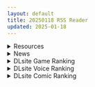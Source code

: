```yaml
---
layout: default
title: 20250118 RSS Reader
updated: 2025-01-18
---
```


<details class='content-parent'>
<summary>
Resources
</summary>
<details class='content-child'>
<summary>
<span class='rss-title'> [未知汉化][Raikko9] THE YOU ONLY I KNOW(ムーナ・ホシノヴァ) </span> <a class='rss-link' href='https://gmgard.com/gm128420' target='_blank'>&nbsp;</a>
<div class='rss-published'> 🕛 20250117 19:00:49</div>
</summary>
<img src="https://static.gmgard.us/Images/upload/98641180300488556.jpg" /><br /><p>特地搜了一下， hololive的管人。我还寻思哪个冷门动漫</p>
</details>
<details class='content-child'>
<summary>
<span class='rss-title'> [官方中文][逆又練物] ヒプノステイ- 催眠留宿 第2話 </span> <a class='rss-link' href='https://gmgard.com/gm128419' target='_blank'>&nbsp;</a>
<div class='rss-published'> 🕛 20250117 18:48:20</div>
</summary>
<img src="https://static.gmgard.us/Images/upload/1550180248200376.jpg" /><br /><p>应该不是版权本，台湾出版社所以是繁体，又是催眠大雷人妻</p>
</details>
<details class='content-child'>
<summary>
<span class='rss-title'> [同人动画]Kotarou3990 大佬 24.8作品合集[30G/已压缩] </span> <a class='rss-link' href='https://gmgard.com/gm128418' target='_blank'>&nbsp;</a>
<div class='rss-published'> 🕛 20250117 18:38:15</div>
</summary>
<img src="https://static.gmgard.us/Images/upload/76519180238153534.jpg" /><br /><p>种子转的一个合集，网站显示pw是114514，测试了下密码正确，已原封不动上传。种子给吸干了比特根本下不动，建议还是百度</p>
</details>
<details class='content-child'>
<summary>
<span class='rss-title'> [同人动画]Kotarou3990 大佬 25年1月作品合集[4.8G] </span> <a class='rss-link' href='https://gmgard.com/gm128417' target='_blank'>&nbsp;</a>
<div class='rss-published'> 🕛 20250117 18:22:57</div>
</summary>
<img src="https://static.gmgard.us/Images/upload/96410180222576426.jpg" /><br /><p>看了一下椿的那期是虫x（提醒过了哦），其他的正常向，还有内陷乳头</p>
</details>
<details class='content-child'>
<summary>
<span class='rss-title'> [pid=418850][ふみひろ]夏コミ美遊本+イリヤとクロの本 FANBOX赞助版 </span> <a class='rss-link' href='https://gmgard.com/gm128416' target='_blank'>&nbsp;</a>
<div class='rss-published'> 🕛 20250117 15:21:17</div>
</summary>
<img src="https://static.gmgard.us/Images/upload/17248172306236062.jpg" /><br /><p>大家好，这里是小黑，又很久没有投稿了，这次是FANBOX自购的资源</p>
</details>
<details class='content-child'>
<summary>
<span class='rss-title'> [3D/官中][250111][ Pocket Rocket Studio]我的性感邻居 My Sexy Neighbor PC[2.6G/百度] </span> <a class='rss-link' href='https://gmgard.com/gm128415' target='_blank'>&nbsp;</a>
<div class='rss-published'> 🕛 20250117 15:09:55</div>
</summary>
<img src="https://p.inari.site/usr/804/678a6ad06d01f.jpg" /><br /><p>[3D/官中]我的性感邻居 My Sexy Neighbor PC[2.6G/百度]</p>
</details>
<details class='content-child'>
<summary>
<span class='rss-title'> [R18资源相关][悬赏2000棒棒糖]按照剧情找名字 </span> <a class='rss-link' href='https://gmgard.com/gm128413' target='_blank'>&nbsp;</a>
<div class='rss-published'> 🕛 20250117 10:23:28</div>
</summary>
<img src="https://static.gmgard.us/Images/upload/19626171516471952.jpg" /><br /><p>图文无关 认得出剧情的话给个名字就行</p>
</details>
<details class='content-child'>
<summary>
<span class='rss-title'> [AI汉化][RJ01316473][おとめプラス] エターナル子作りファンタジー </span> <a class='rss-link' href='https://gmgard.com/gm128411' target='_blank'>&nbsp;</a>
<div class='rss-published'> 🕛 20250117 06:05:06</div>
</summary>
<img src="https://static.gmgard.us/Images/upload/70588171238339335.jpg" /><br /><p>概要：
由于种种原因，只剩下极少数女孩子的异世界。
主人公因为拥有超强的性能力，被女神召唤为种马。
女神请求道：“拜托了！请和这个世界的女孩子一起进行造人H吧！”
面对人类存亡危机的异世界，用造人H来拯救吧！！</p>
</details>
<details class='content-child'>
<summary>
<span class='rss-title'> [AI汉化][RJ01311727][ganbara9] 異世界幼馴染 俺のことをお兄ちゃんと呼ぶ大好きな幼馴染がHな目に合う話!? </span> <a class='rss-link' href='https://gmgard.com/gm128410' target='_blank'>&nbsp;</a>
<div class='rss-published'> 🕛 20250117 06:05:06</div>
</summary>
<img src="https://static.gmgard.us/Images/upload/19374171236049828.jpg" /><br /><p>故事梗概：
故事讲述了主人公和他的青梅竹马被召唤到异世界，在探索和调查的过程中，虽然遭遇了一些色情的事件，但他们仍然努力寻找回到原来世界的方法。</p>
</details>
<details class='content-child'>
<summary>
<span class='rss-title'> [日系/合集][新生ロリショタ (shuffle、kozi)]異世界オトコの娘雌堕ち調教記総集編等85本[男娘/FGO][11.8G] </span> <a class='rss-link' href='https://gmgard.com/gm128409' target='_blank'>&nbsp;</a>
<div class='rss-published'> 🕛 20250117 06:05:06</div>
</summary>
<img src="https://static.gmgard.us/Images/upload/56369171200046443.jpg" /><br /><p>(C100) [ヤドクガエル、新生ロリショタ (ヤドクガエル、kozi)] 弓道男子2×寝取られ調教 部活の先輩にメス堕ちさせられ彼女に隠れて羞恥調教されました [DL版]
(C101) [新生ロリショタ (崖っぷちの楓、kozi)] 教師が我が家に来た話 (対魔忍RPG) [DL版]
(C101) [新生ロリショタ (葛もち、kozi)] 恋する少年はハメハメして隣りのお兄さんを堕としたい (オ</p>
</details>

</details>
<details class='content-parent'>
<summary>
News
</summary>
<details class='content-child'>
<summary>
<span class='rss-title'> P Cup人形密室續作《服侍人偶的日常》將登Steam，追加神秘白髮女主角雙重夾擊 </span> <a class='rss-link' href='https://www.4gamers.com.tw/news/detail/69672/the-daily-life-of-serving-doll-steam-store-open' target='_blank'>&nbsp;</a>
<div class='rss-published'> 🕛 20250118 01:48:14</div>
</summary>
<img src="https://img.4gamers.com.tw/news-image/196943a4-030d-4f27-8107-38911fd9843c.jpg"/>
這回要被雙面夾擊了
</details>
<details class='content-child'>
<summary>
<span class='rss-title'> 青水庵名作紳士模擬《子產島after》名作將登Steam，與木乃美的幸福生活後日談 </span> <a class='rss-link' href='https://www.4gamers.com.tw/news/detail/69657/lewdlaco-announced-new-game-by-aomizu-an-famous-work' target='_blank'>&nbsp;</a>
<div class='rss-published'> 🕛 20250117 11:33:17</div>
</summary>
<img src="https://img.4gamers.com.tw/news-image/945dc97f-b22a-4a6c-b3b3-cc7de8fb6e77.jpg"/>
瘋狂運動，增產報國
</details>

</details>
<details class='content-parent'>
<summary>
DLsite Game Ranking
</summary>
<details class='content-child'>
<summary>
<span class='rss-title'> エロ検閲者(the censor) [Ntraholic] </span> <a class='rss-link' href='https://www.dlsite.com/maniax/work/=/product_id/RJ01117570.html' target='_blank'>&nbsp;</a>
<div class='rss-published'> 🕛 20250118 13:14:18</div>
</summary>
<img src ="http://img.dlsite.jp/modpub/images2/work/doujin/RJ01118000/RJ01117570_img_main.jpg"/><br/>良い検閲官になりたい!
</details>
<details class='content-child'>
<summary>
<span class='rss-title'> 夢魔世界の迷い人 [しもふみ屋] </span> <a class='rss-link' href='https://www.dlsite.com/maniax/work/=/product_id/RJ01292340.html' target='_blank'>&nbsp;</a>
<div class='rss-published'> 🕛 20250118 13:14:18</div>
</summary>
<img src ="http://img.dlsite.jp/modpub/images2/work/doujin/RJ01293000/RJ01292340_img_main.jpg"/><br/>えっちな夢魔たちにドットアニメで搾られる!おねショタ2D探索アクション
</details>
<details class='content-child'>
<summary>
<span class='rss-title'> NTRaholic(チホネトラレケイカク) [Ntraholic] </span> <a class='rss-link' href='https://www.dlsite.com/maniax/work/=/product_id/RJ384983.html' target='_blank'>&nbsp;</a>
<div class='rss-published'> 🕛 20250118 13:14:18</div>
</summary>
<img src ="http://img.dlsite.jp/modpub/images2/work/doujin/RJ385000/RJ384983_img_main.jpg"/><br/>生活に困っていた夫婦の二人は“あなた”のマンションに引っ越してきた。妻の方はすごくセクシーな身体付きがして、“あなた”は美しい妻の千穂を狙い、安い家賃で部屋を提供してあげた。人妻の攻略が好みの“あなた”は魂を賭け金として、悪魔と賭けをした。賭けによって、“あなた”は悪魔の力を手に入れた。清らかな千穂、その天使のような顔の下には、一体どんな物が潜んでいるのでしょうか。
</details>
<details class='content-child'>
<summary>
<span class='rss-title'> 人妻の寝取りはアナルから [Hoi Hoi Hoi] </span> <a class='rss-link' href='https://www.dlsite.com/maniax/work/=/product_id/RJ01292820.html' target='_blank'>&nbsp;</a>
<div class='rss-published'> 🕛 20250118 13:14:18</div>
</summary>
<img src ="http://img.dlsite.jp/modpub/images2/work/doujin/RJ01293000/RJ01292820_img_main.jpg"/><br/>人妻をアナルから寝取るADV
</details>
<details class='content-child'>
<summary>
<span class='rss-title'> 傲慢な怪獣姫&名探偵使い魔 [Mango Party] </span> <a class='rss-link' href='https://www.dlsite.com/maniax/work/=/product_id/RJ01263980.html' target='_blank'>&nbsp;</a>
<div class='rss-published'> 🕛 20250118 13:14:18</div>
</summary>
<img src ="http://img.dlsite.jp/modpub/images2/work/doujin/RJ01264000/RJ01263980_img_main.jpg"/><br/>カラフルな共同生活で怪獣姫の奴○として生きる! 豊かでエキサイティングな時間管理恋愛SLG!
</details>

</details>
<details class='content-parent'>
<summary>
DLsite Voice Ranking
</summary>
<details class='content-child'>
<summary>
<span class='rss-title'> 【新春服務】自己的紅包自己賺【中文短篇音聲】 [風橙實驗室 HC Lab.] </span> <a class='rss-link' href='https://www.dlsite.com/maniax/work/=/product_id/RJ01322614.html' target='_blank'>&nbsp;</a>
<div class='rss-published'> 🕛 20250118 13:14:20</div>
</summary>
<img src ="http://img.dlsite.jp/modpub/images2/work/doujin/RJ01323000/RJ01322614_img_main.jpg"/><br/>姊姊說我長大了,想要更大的紅包就要自己賺
</details>
<details class='content-child'>
<summary>
<span class='rss-title'> ❤️甘あねメイド❤️「お姉ちゃんが"あまあまちゅっちゅ"してあげる...❤️」 [桃色みんと] </span> <a class='rss-link' href='https://www.dlsite.com/maniax/work/=/product_id/RJ01261681.html' target='_blank'>&nbsp;</a>
<div class='rss-published'> 🕛 20250118 13:14:20</div>
</summary>
<img src ="http://img.dlsite.jp/modpub/images2/work/doujin/RJ01262000/RJ01261681_img_main.jpg"/><br/>お姉ちゃんメイドはボクくん(あなた)の事がだ～いすきっ♪ボクくんの為ならば、添い寝に耳舐めにオナサポだってしてあげますっ♪お手々やお口、そしておま◯こっ♪お姉ちゃんの身体ぜ～んぶを使って、喜んでご奉仕させていただきますっ♪「そう...だってお姉ちゃんは...ボクくん専属の..."お姉ちゃんメイド"なんだから...♪」
</details>
<details class='content-child'>
<summary>
<span class='rss-title'> ✅1/17まで期間限定レビュープレゼント企画✅【恋人ってえっちするものなんでしょ?】案外スケベな水無瀬さんが「カノジョ」になった日。 [桃色みんと] </span> <a class='rss-link' href='https://www.dlsite.com/maniax/work/=/product_id/RJ01290632.html' target='_blank'>&nbsp;</a>
<div class='rss-published'> 🕛 20250118 13:14:20</div>
</summary>
<img src ="http://img.dlsite.jp/modpub/images2/work/doujin/RJ01291000/RJ01290632_img_main.jpg"/><br/>「理由は特にない。たまたま君だった、ってだけ」成績優秀。クールで美人な女子高生。男子からの告白を一度も受けいれた事がない“高嶺の花”。そんな水無瀬さんがボクの「カノジョ」になった…。だらしなく足を広げ、肢体を見せつけてくるカノジョ…。 すらりと伸びた白い太もも、穢れのない純白の下着…。「シよ? だって…恋人ってえっちするものなんでしょ…?」
</details>
<details class='content-child'>
<summary>
<span class='rss-title'> 【简体中文版】JK精灵的异世界孕活～性夜的圣诞节特别篇～ [青春×フェティシズム] </span> <a class='rss-link' href='https://www.dlsite.com/maniax/work/=/product_id/RJ01308361.html' target='_blank'>&nbsp;</a>
<div class='rss-published'> 🕛 20250118 13:14:20</div>
</summary>
<img src ="http://img.dlsite.jp/modpub/images2/work/doujin/RJ01309000/RJ01308361_img_main.jpg"/><br/>圣诞快乐♪你喜欢新娘精灵的怀孕后宫吗?  你一直是个好孩子,所以圣诞新娘精灵们为你准备了一个"性爱6小时"的神圣之夜。  作为今年最后的回忆,要不要和可爱的新娘精灵们度过美好甜蜜又淫靡的夜晚呢?
</details>
<details class='content-child'>
<summary>
<span class='rss-title'> メイドのマナちゃんに耳かきしてもらおう [Crescendo] </span> <a class='rss-link' href='https://www.dlsite.com/maniax/work/=/product_id/RJ01293993.html' target='_blank'>&nbsp;</a>
<div class='rss-published'> 🕛 20250118 13:14:20</div>
</summary>
<img src ="http://img.dlsite.jp/modpub/images2/work/doujin/RJ01294000/RJ01293993_img_main.jpg"/><br/>【3DASMR】でお馴染みのマナちゃんの耳かきが沢山!耳かき一回分のオムニバス形式なので気分に合わせて楽しめます。おまけとしてYouTubeにアップされている動画の音声も付いてます。声 棗いつき様
</details>

</details>
<details class='content-parent'>
<summary>
DLsite Comic Ranking
</summary>
<details class='content-child'>
<summary>
<span class='rss-title'> 分かってますよね?フリーナ様 [とっとこSたろう] </span> <a class='rss-link' href='https://www.dlsite.com/maniax/work/=/product_id/RJ01326373.html' target='_blank'>&nbsp;</a>
<div class='rss-published'> 🕛 20250118 13:14:23</div>
</summary>
<img src ="http://img.dlsite.jp/modpub/images2/work/doujin/RJ01327000/RJ01326373_img_main.jpg"/><br/>水の国の大スターでありアイドルでもあるフリーナ様! 彼女にかかればどんな舞台依頼も朝飯前だった! …が男から出された依頼は紳士淑女の大人向けの依頼で…?  性知識の乏しい彼女の行く末はいかに!
</details>
<details class='content-child'>
<summary>
<span class='rss-title'> 夏のヤリなおし5 [水蓮の宿] </span> <a class='rss-link' href='https://www.dlsite.com/maniax/work/=/product_id/RJ01297261.html' target='_blank'>&nbsp;</a>
<div class='rss-published'> 🕛 20250118 13:14:23</div>
</summary>
<img src ="http://img.dlsite.jp/modpub/images2/work/doujin/RJ01298000/RJ01297261_img_main.jpg"/><br/>夏×田舎×幼馴染の母親×汗だくセックス  誰もが一度は夢想したであろう 最高の‘夏’をサークル‘水蓮の宿’が描き出す  幼馴染の母(元教師)×かつての教え子
</details>
<details class='content-child'>
<summary>
<span class='rss-title'> ダウナー研究者お姉さんにお願いしてえっちなことしてもらう話。 [内臓研究所] </span> <a class='rss-link' href='https://www.dlsite.com/maniax/work/=/product_id/RJ01225571.html' target='_blank'>&nbsp;</a>
<div class='rss-published'> 🕛 20250118 13:14:23</div>
</summary>
<img src ="http://img.dlsite.jp/modpub/images2/work/doujin/RJ01226000/RJ01225571_img_main.jpg"/><br/>ダウナー研究者お姉さんとえっちなことをしよう
</details>
<details class='content-child'>
<summary>
<span class='rss-title'> 家が湿気過ぎて生えてきた幻覚誘発するキノコを誤食して発情したあとのあれやこれ [捕食少女] </span> <a class='rss-link' href='https://www.dlsite.com/maniax/work/=/product_id/RJ01114389.html' target='_blank'>&nbsp;</a>
<div class='rss-published'> 🕛 20250118 13:14:23</div>
</summary>
<img src ="http://img.dlsite.jp/modpub/images2/work/doujin/RJ01115000/RJ01114389_img_main.jpg"/><br/>これはごく普通すぎて普通でしかない一人の女子大学生の日常ストーリーです。 家の中が湿気てキノコが生えることになり、好奇心からそのキノコを誤って摂取した結果、幻覚を体験します。本文は52ページ。特典のおまけ2枚付きです。
</details>
<details class='content-child'>
<summary>
<span class='rss-title'> Sex Machine 機械開発室 Vol.03 [ikelag] </span> <a class='rss-link' href='https://www.dlsite.com/maniax/work/=/product_id/RJ01306067.html' target='_blank'>&nbsp;</a>
<div class='rss-published'> 🕛 20250118 13:14:23</div>
</summary>
<img src ="http://img.dlsite.jp/modpub/images2/work/doujin/RJ01307000/RJ01306067_img_main.jpg"/><br/>実験体としての彼女たちを待っていたのは、粗雑な設計の機械に固定され、何度も絶頂に意識を失うという悪夢だった…
</details>

</details>
